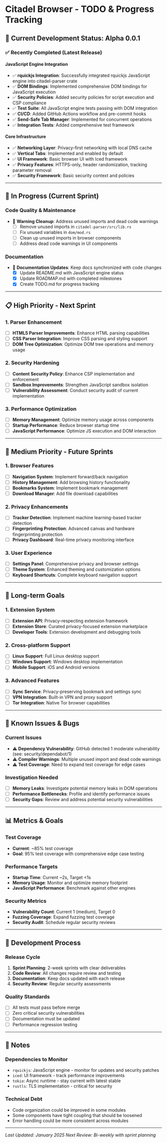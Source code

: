 # Citadel Browser - TODO & Progress Tracking

## 🎯 Current Development Status: Alpha 0.0.1

### ✅ Recently Completed (Latest Release)

#### JavaScript Engine Integration
- ✅ **rquickjs Integration**: Successfully integrated rquickjs JavaScript engine into citadel-parser crate
- ✅ **DOM Bindings**: Implemented comprehensive DOM bindings for JavaScript execution
- ✅ **Security Policies**: Added security policies for script execution and CSP compliance
- ✅ **Test Suite**: All JavaScript engine tests passing with DOM integration
- ✅ **CI/CD**: Added GitHub Actions workflow and pre-commit hooks
- ✅ **Send-Safe Tab Manager**: Implemented for concurrent operations
- ✅ **Integration Tests**: Added comprehensive test framework

#### Core Infrastructure
- ✅ **Networking Layer**: Privacy-first networking with local DNS cache
- ✅ **Vertical Tabs**: Implemented and enabled by default
- ✅ **UI Framework**: Basic browser UI with Iced framework
- ✅ **Privacy Features**: HTTPS-only, header randomization, tracking parameter removal
- ✅ **Security Framework**: Basic security context and policies

---

## 🚧 In Progress (Current Sprint)

### Code Quality & Maintenance
- 🔄 **Warning Cleanup**: Address unused imports and dead code warnings
  - [ ] Remove unused imports in `citadel-parser/src/lib.rs`
  - [ ] Fix unused variables in `dom/mod.rs`
  - [ ] Clean up unused imports in browser components
  - [ ] Address dead code warnings in UI components

### Documentation
- 🔄 **Documentation Updates**: Keep docs synchronized with code changes
  - [x] Update README.md with JavaScript engine status
  - [x] Update ROADMAP.md with completed milestones
  - [x] Create TODO.md for progress tracking

---

## 📋 High Priority - Next Sprint

### 1. Parser Enhancement
- [ ] **HTML5 Parser Improvements**: Enhance HTML parsing capabilities
- [ ] **CSS Parser Integration**: Improve CSS parsing and styling support
- [ ] **DOM Tree Optimization**: Optimize DOM tree operations and memory usage

### 2. Security Hardening
- [ ] **Content Security Policy**: Enhance CSP implementation and enforcement
- [ ] **Sandbox Improvements**: Strengthen JavaScript sandbox isolation
- [ ] **Vulnerability Assessment**: Conduct security audit of current implementation

### 3. Performance Optimization
- [ ] **Memory Management**: Optimize memory usage across components
- [ ] **Startup Performance**: Reduce browser startup time
- [ ] **JavaScript Performance**: Optimize JS execution and DOM interaction

---

## 🎯 Medium Priority - Future Sprints

### 1. Browser Features
- [ ] **Navigation System**: Implement forward/back navigation
- [ ] **History Management**: Add browsing history functionality
- [ ] **Bookmarks System**: Implement bookmark management
- [ ] **Download Manager**: Add file download capabilities

### 2. Privacy Enhancements
- [ ] **Tracker Detection**: Implement machine learning-based tracker detection
- [ ] **Fingerprinting Protection**: Advanced canvas and hardware fingerprinting protection
- [ ] **Privacy Dashboard**: Real-time privacy monitoring interface

### 3. User Experience
- [ ] **Settings Panel**: Comprehensive privacy and browser settings
- [ ] **Theme System**: Enhanced theming and customization options
- [ ] **Keyboard Shortcuts**: Complete keyboard navigation support

---

## 🌟 Long-term Goals

### 1. Extension System
- [ ] **Extension API**: Privacy-respecting extension framework
- [ ] **Extension Store**: Curated privacy-focused extension marketplace
- [ ] **Developer Tools**: Extension development and debugging tools

### 2. Cross-platform Support
- [ ] **Linux Support**: Full Linux desktop support
- [ ] **Windows Support**: Windows desktop implementation
- [ ] **Mobile Support**: iOS and Android versions

### 3. Advanced Features
- [ ] **Sync Service**: Privacy-preserving bookmark and settings sync
- [ ] **VPN Integration**: Built-in VPN and proxy support
- [ ] **Tor Integration**: Native Tor browser capabilities

---

## 🐛 Known Issues & Bugs

### Current Issues
- ⚠️ **Dependency Vulnerability**: GitHub detected 1 moderate vulnerability (see: security/dependabot/1)
- ⚠️ **Compiler Warnings**: Multiple unused import and dead code warnings
- ⚠️ **Test Coverage**: Need to expand test coverage for edge cases

### Investigation Needed
- [ ] **Memory Leaks**: Investigate potential memory leaks in DOM operations
- [ ] **Performance Bottlenecks**: Profile and identify performance issues
- [ ] **Security Gaps**: Review and address potential security vulnerabilities

---

## 📊 Metrics & Goals

### Test Coverage
- **Current**: ~85% test coverage
- **Goal**: 95% test coverage with comprehensive edge case testing

### Performance Targets
- **Startup Time**: Current ~2s, Target <1s
- **Memory Usage**: Monitor and optimize memory footprint
- **JavaScript Performance**: Benchmark against other engines

### Security Metrics
- **Vulnerability Count**: Current 1 (medium), Target 0
- **Fuzzing Coverage**: Expand fuzzing test coverage
- **Security Audit**: Schedule regular security reviews

---

## 🔄 Development Process

### Release Cycle
1. **Sprint Planning**: 2-week sprints with clear deliverables
2. **Code Review**: All changes require review and testing
3. **Documentation**: Keep docs updated with each release
4. **Security Review**: Regular security assessments

### Quality Standards
- [ ] All tests must pass before merge
- [ ] Zero critical security vulnerabilities
- [ ] Documentation must be updated
- [ ] Performance regression testing

---

## 📝 Notes

### Dependencies to Monitor
- `rquickjs`: JavaScript engine - monitor for updates and security patches
- `iced`: UI framework - track performance improvements
- `tokio`: Async runtime - stay current with latest stable
- `rustls`: TLS implementation - critical for security

### Technical Debt
- Code organization could be improved in some modules
- Some components have tight coupling that should be loosened
- Error handling could be more consistent across modules

---

*Last Updated: January 2025*
*Next Review: Bi-weekly with sprint planning* 